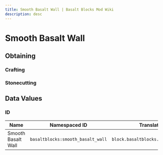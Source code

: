 ```yaml
---
title: Smooth Basalt Wall | Basalt Blocks Mod Wiki
description: desc
---
```


# Smooth Basalt Wall

<InvSlot id="basaltblocks:smooth_basalt_wall" />

## Obtaining

### Crafting

<ShapedRecipe
a2="smooth_basalt" b2="smooth_basalt" c2="smooth_basalt"
a3="smooth_basalt" b3="smooth_basalt" c3="smooth_basalt"
output="basaltblocks:smooth_basalt_wall"
:count="6"/>

### Stonecutting

<StonecutterRecipe
input="smooth_basalt"
output="basaltblocks:smooth_basalt_wall"
:count="1"/>

## Data Values

### ID

| Name               | Namespaced ID                     | Translation Key                         |
| ------------------ | --------------------------------- | --------------------------------------- |
| Smooth Basalt Wall | `basaltblocks:smooth_basalt_wall` | `block.basaltblocks.smooth_basalt_wall` |
